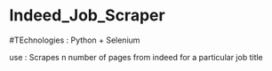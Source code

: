 # Indeed_Job_Scraper

#TEchnologies : Python + Selenium

use : Scrapes n number of pages from indeed for a particular job title
